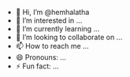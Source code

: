 - 👋 Hi, I’m @hemhalatha
- 👀 I’m interested in ...
- 🌱 I’m currently learning ...
- 💞️ I’m looking to collaborate on ...
- 📫 How to reach me ...
- 😄 Pronouns: ...
- ⚡ Fun fact: ...

<!---
hemhalatha/hemhalatha is a ✨ special ✨ repository because its `README.md` (this file) appears on your GitHub profile.
You can click the Preview link to take a look at your changes.
--->
